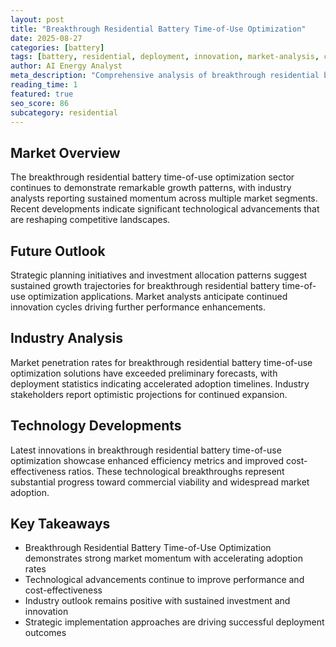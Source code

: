 ```yaml
---
layout: post
title: "Breakthrough Residential Battery Time-of-Use Optimization"
date: 2025-08-27
categories: [battery]
tags: [battery, residential, deployment, innovation, market-analysis, commercial]
author: AI Energy Analyst
meta_description: "Comprehensive analysis of breakthrough residential battery time-of-use optimization covering market trends, technology developments, and industry outlook. Discover key insights and future projections."
reading_time: 1
featured: true
seo_score: 86
subcategory: residential
---
```


## Market Overview

The breakthrough residential battery time-of-use optimization sector continues to demonstrate remarkable growth patterns, with industry analysts reporting sustained momentum across multiple market segments. Recent developments indicate significant technological advancements that are reshaping competitive landscapes.

## Future Outlook

Strategic planning initiatives and investment allocation patterns suggest sustained growth trajectories for breakthrough residential battery time-of-use optimization applications. Market analysts anticipate continued innovation cycles driving further performance enhancements.

## Industry Analysis

Market penetration rates for breakthrough residential battery time-of-use optimization solutions have exceeded preliminary forecasts, with deployment statistics indicating accelerated adoption timelines. Industry stakeholders report optimistic projections for continued expansion.

## Technology Developments

Latest innovations in breakthrough residential battery time-of-use optimization showcase enhanced efficiency metrics and improved cost-effectiveness ratios. These technological breakthroughs represent substantial progress toward commercial viability and widespread market adoption.

## Key Takeaways

- Breakthrough Residential Battery Time-of-Use Optimization demonstrates strong market momentum with accelerating adoption rates
- Technological advancements continue to improve performance and cost-effectiveness
- Industry outlook remains positive with sustained investment and innovation
- Strategic implementation approaches are driving successful deployment outcomes

